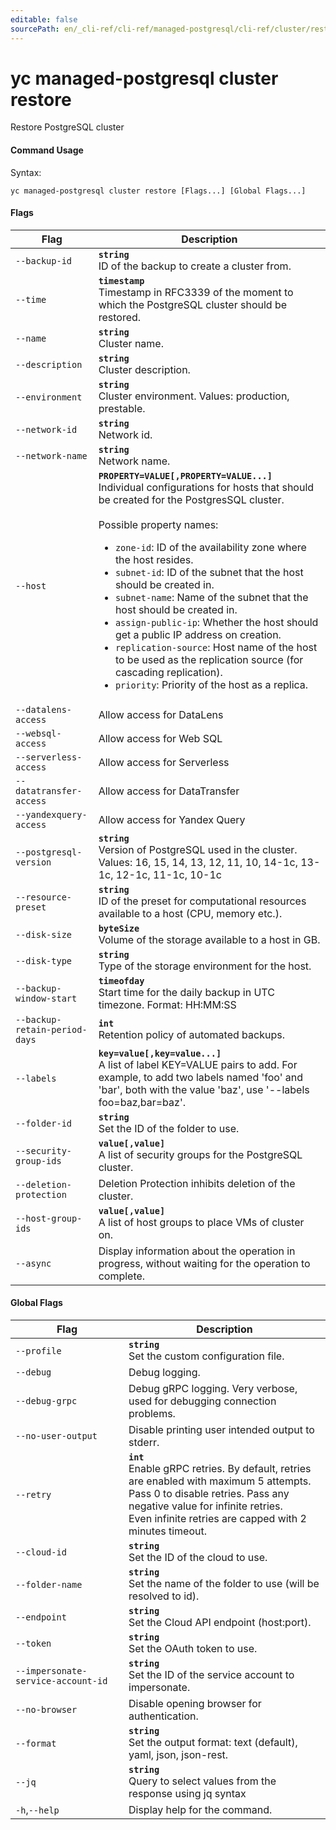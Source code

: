 ```yaml
---
editable: false
sourcePath: en/_cli-ref/cli-ref/managed-postgresql/cli-ref/cluster/restore.md
---
```


# yc managed-postgresql cluster restore

Restore PostgreSQL cluster

#### Command Usage

Syntax: 

`yc managed-postgresql cluster restore [Flags...] [Global Flags...]`

#### Flags

| Flag | Description |
|----|----|
|`--backup-id`|<b>`string`</b><br/>ID of the backup to create a cluster from.|
|`--time`|<b>`timestamp`</b><br/>Timestamp in RFC3339 of the moment to which the PostgreSQL cluster should be restored.|
|`--name`|<b>`string`</b><br/>Cluster name.|
|`--description`|<b>`string`</b><br/>Cluster description.|
|`--environment`|<b>`string`</b><br/>Cluster environment. Values: production, prestable.|
|`--network-id`|<b>`string`</b><br/>Network id.|
|`--network-name`|<b>`string`</b><br/>Network name.|
|`--host`|<b>`PROPERTY=VALUE[,PROPERTY=VALUE...]`</b><br/>Individual configurations for hosts that should be created for the PostgresSQL cluster.<br/><br/>Possible property names:<br/><ul> <li><code>zone-id</code>:     ID of the availability zone where the host resides.</li> <li><code>subnet-id</code>:     ID of the subnet that the host should be created in.</li> <li><code>subnet-name</code>:     Name of the subnet that the host should be created in.</li> <li><code>assign-public-ip</code>:     Whether the host should get a public IP address on creation.</li> <li><code>replication-source</code>:     Host name of the host to be used as the replication source (for cascading replication).</li> <li><code>priority</code>:     Priority of the host as a replica.</li> </ul>|
|`--datalens-access`|Allow access for DataLens|
|`--websql-access`|Allow access for Web SQL|
|`--serverless-access`|Allow access for Serverless|
|`--datatransfer-access`|Allow access for DataTransfer|
|`--yandexquery-access`|Allow access for Yandex Query|
|`--postgresql-version`|<b>`string`</b><br/>Version of PostgreSQL used in the cluster. Values: 16, 15, 14, 13, 12, 11, 10, 14-1c, 13-1c, 12-1c, 11-1c, 10-1c|
|`--resource-preset`|<b>`string`</b><br/>ID of the preset for computational resources available to a host (CPU, memory etc.).|
|`--disk-size`|<b>`byteSize`</b><br/>Volume of the storage available to a host in GB.|
|`--disk-type`|<b>`string`</b><br/>Type of the storage environment for the host.|
|`--backup-window-start`|<b>`timeofday`</b><br/>Start time for the daily backup in UTC timezone. Format: HH:MM:SS|
|`--backup-retain-period-days`|<b>`int`</b><br/>Retention policy of automated backups.|
|`--labels`|<b>`key=value[,key=value...]`</b><br/>A list of label KEY=VALUE pairs to add. For example, to add two labels named 'foo' and 'bar', both with the value 'baz', use '--labels foo=baz,bar=baz'.|
|`--folder-id`|<b>`string`</b><br/>Set the ID of the folder to use.|
|`--security-group-ids`|<b>`value[,value]`</b><br/>A list of security groups for the PostgreSQL cluster.|
|`--deletion-protection`|Deletion Protection inhibits deletion of the cluster.|
|`--host-group-ids`|<b>`value[,value]`</b><br/>A list of host groups to place VMs of cluster on.|
|`--async`|Display information about the operation in progress, without waiting for the operation to complete.|

#### Global Flags

| Flag | Description |
|----|----|
|`--profile`|<b>`string`</b><br/>Set the custom configuration file.|
|`--debug`|Debug logging.|
|`--debug-grpc`|Debug gRPC logging. Very verbose, used for debugging connection problems.|
|`--no-user-output`|Disable printing user intended output to stderr.|
|`--retry`|<b>`int`</b><br/>Enable gRPC retries. By default, retries are enabled with maximum 5 attempts.<br/>Pass 0 to disable retries. Pass any negative value for infinite retries.<br/>Even infinite retries are capped with 2 minutes timeout.|
|`--cloud-id`|<b>`string`</b><br/>Set the ID of the cloud to use.|
|`--folder-name`|<b>`string`</b><br/>Set the name of the folder to use (will be resolved to id).|
|`--endpoint`|<b>`string`</b><br/>Set the Cloud API endpoint (host:port).|
|`--token`|<b>`string`</b><br/>Set the OAuth token to use.|
|`--impersonate-service-account-id`|<b>`string`</b><br/>Set the ID of the service account to impersonate.|
|`--no-browser`|Disable opening browser for authentication.|
|`--format`|<b>`string`</b><br/>Set the output format: text (default), yaml, json, json-rest.|
|`--jq`|<b>`string`</b><br/>Query to select values from the response using jq syntax|
|`-h`,`--help`|Display help for the command.|
